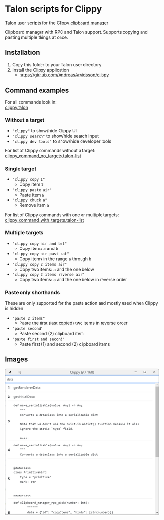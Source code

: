 # Talon scripts for Clippy

[Talon](https://talonvoice.com) user scripts for the [Clippy clipboard manager](https://github.com/AndreasArvidsson/clippy)

Clipboard manager with RPC and Talon support. Supports copying and pasting multiple things at once.

## Installation

1. Copy this folder to your Talon user directory
2. Install the Clippy application
    - https://github.com/AndreasArvidsson/clippy

## Command examples

For all commands look in:  
[clippy.talon](./clippy.talon)

### Without a target

-   `"clippy"` to show/hide Clippy UI
-   `"clippy search"` to show/hide search input
-   `"clippy dev tools"` to show/hide developer tools

For list of Clippy commands without a target:  
[clippy_command_no_targets.talon-list](./clippy_command_no_targets.talon-list)

### Single target

-   `"clippy copy 1"`
    -   Copy item `1`
-   `"clippy paste air"`
    -   Paste item `a`
-   `"clippy chuck a"`
    -   Remove item `a`

For list of Clippy commands with one or multiple targets:  
[clippy_command_with_targets.talon-list](./clippy_command_with_targets.talon-list)

### Multiple targets

-   `"clippy copy air and bat"`
    -   Copy items `a` and `b`
-   `"clippy copy air past bat"`
    -   Copy items in the range `a` through `b`
-   `"clippy copy 2 items air"`
    -   Copy two items: `a` and the one below
-   `"clippy copy 2 items reverse air"`
    -   Copy two items: `a` and the one below in reverse order

### Paste only shorthands

These are only supported for the paste action and mostly used when Clippy is hidden

-   `"paste 2 items"`
    -   Paste the first (last copied) two items in reverse order
-   `"paste second"`
    -   Paste second (2) clipboard item
-   `"paste first and second"`
    -   Paste first (1) and second (2) clipboard items

## Images

![Clippy](./images/clippy.png)
